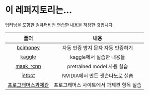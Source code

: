# 이 레퍼지토리는...
딥러닝을 포함한 컴퓨터비전 연습한 내용을 저장한 것입니다.

|폴더|내용|
|:---:|:---:|
|[bcimoney](https://github.com/sglee487/ComputerVisions/tree/master/bcimoney)|자동 인증 방지 문자 자동 인증하기|
|[kaggle](https://github.com/sglee487/ComputerVisions/tree/master/kaggle)|kaggle에서 실습한 내용들|
|[mask_rcnn](https://github.com/sglee487/ComputerVisions/tree/master/mask_rcnn)|pretrained model 사용 실습|
|[jetbot](https://github.com/sglee487/ComputerVisions/tree/master/jetbot/tutorial)|NVIDIA에서 만든 젯슨나노로 실습|
|[프로그래머스과제관]()|프로그래머스 사이트에서 과제관 항목 실습|